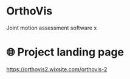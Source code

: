 # OrthoVis
Joint motion assessment software
x


# 🌐 Project landing page

https://orthovis2.wixsite.com/orthovis-2
